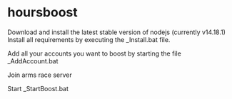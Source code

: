# hoursboost

Download and install the latest stable version of nodejs (currently v14.18.1) Install all requirements by executing the _Install.bat file.


Add all your accounts you want to boost by starting the file _AddAccount.bat

Join arms race server

Start _StartBoost.bat
